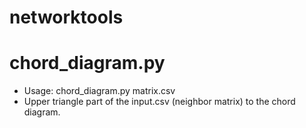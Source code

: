 # networktools

# chord_diagram.py
- Usage: chord_diagram.py matrix.csv
- Upper triangle part of the input.csv (neighbor matrix) to the chord diagram.
